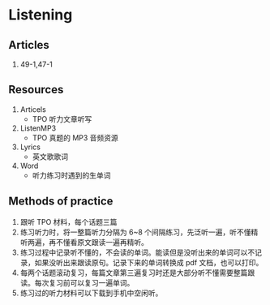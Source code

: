 # Listening

## Articles
1. 49-1,47-1

## Resources

1. Articels
    + TPO 听力文章听写
2. ListenMP3
    + TPO 真题的 MP3 音频资源
3. Lyrics
    + 英文歌歌词
4. Word
    + 听力练习时遇到的生单词

## Methods of practice

1. 跟听 TPO 材料，每个话题三篇
2. 练习听力时，将一整篇听力分隔为 6~8 个间隔练习，先泛听一遍，听不懂精听两遍，再不懂看原文跟读一遍再精听。
3. 练习过程中记录听不懂的，不会读的单词。能读但是没听出来的单词可以不记录，如果没听出来跟读原句。记录下来的单词转换成 pdf 文档，也可以打印。
4. 每两个话题滚动复习，每篇文章第三遍复习时还是大部分听不懂需要整篇跟读。每次复习前可以复习一遍单词。
5. 练习过的听力材料可以下载到手机中空闲听。